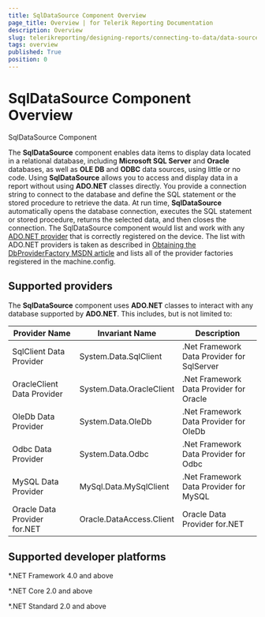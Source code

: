 ```yaml
---
title: SqlDataSource Component Overview
page_title: Overview | for Telerik Reporting Documentation
description: Overview
slug: telerikreporting/designing-reports/connecting-to-data/data-source-components/sqldatasource-component/overview
tags: overview
published: True
position: 0
---
```


# SqlDataSource Component Overview

SqlDataSource Component

The __SqlDataSource__ component enables data items to display data located in a relational database, including __Microsoft SQL Server__  and __Oracle__  databases, as well as __OLE DB__  and __ODBC__  data sources, using little or no code. Using __SqlDataSource__ allows you to access and display data in a report without using __ADO.NET__  classes directly. You provide a connection string to connect to the database and define the SQL statement or the stored procedure to retrieve the data. At run time, __SqlDataSource__  automatically opens the database connection, executes the SQL statement or stored procedure, returns the selected data, and then closes the connection. The SqlDataSource component would list and work with any  [ADO.NET provider](https://docs.microsoft.com/en-us/dotnet/framework/data/adonet/ado-net-overview)  that is correctly registered on the device. The list with ADO.NET providers is taken as described in [Obtaining the DbProviderFactory MSDN article](https://docs.microsoft.com/en-us/dotnet/framework/data/adonet/obtaining-a-dbproviderfactory)  and lists all of the provider factories registered in the machine.config.       

## Supported providers

The __SqlDataSource__  component uses __ADO.NET__ classes to interact with any database supported by __ADO.NET__. This includes, but is not limited to:         

| Provider Name | Invariant Name | Description |
| ------ | ------ | ------ |
|SqlClient Data Provider|System.Data.SqlClient|.Net Framework Data Provider for SqlServer|
|OracleClient Data Provider|System.Data.OracleClient|.Net Framework Data Provider for Oracle|
|OleDb Data Provider|System.Data.OleDb|.Net Framework Data Provider for OleDb|
|Odbc Data Provider|System.Data.Odbc|.Net Framework Data Provider for Odbc|
|MySQL Data Provider|MySql.Data.MySqlClient|.Net Framework Data Provider for MySQL|
|Oracle Data Provider for.NET|Oracle.DataAccess.Client|Oracle Data Provider for.NET|

## Supported developer platforms

*.NET Framework 4.0 and above             

*.NET Core 2.0 and above             

*.NET Standard 2.0 and above

